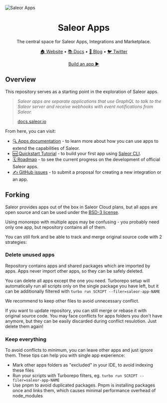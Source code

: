 ![Saleor Apps](https://user-images.githubusercontent.com/44495184/208925145-78c5022c-1a6c-4f2c-8f4f-7500e7afcaf0.png)

<div align="center">
  <h1>Saleor Apps</h1>
</div>

<div align="center">
  <p>The central space for Saleor Apps, Integrations and Marketplace.
</div>

<div align="center">
  <a href="https://saleor.io/">🏠 Website</a>
  <span> • </span>
  <a href="https://docs.saleor.io/docs/3.x/developer/extending/apps/key-concepts">📚 Docs</a>
  <span> • </span>
  <a href="https://saleor.io/blog/">📰 Blog</a>
  <span> • </span>
  <a href="https://twitter.com/getsaleor">🐦 Twitter</a>
</div>

<br />

<div align="center">
  <a href="https://docs.saleor.io/docs/3.x/developer/extending/apps/quickstart/getting-started">Build an app ▶️</a>
</div>

## Overview

This repository serves as a starting point in the exploration of Saleor apps.

> _Saleor apps are separate applications that use GraphQL to talk to the Saleor server and receive webhooks with event notifications from Saleor._
> 
> [docs.saleor.io](https://docs.saleor.io/docs/3.x/developer/extending/apps/key-concepts)

From here, you can visit:

- [🔍 Apps documentation](https://docs.saleor.io/docs/3.x/developer/extending/apps/key-concepts) - to learn more about how you can use apps to extend the capabilities of Saleor.
- [🆕 Quickstart Tutorial](https://docs.saleor.io/docs/3.x/developer/extending/apps/quickstart/getting-started) - to build your first app using [Saleor CLI](https://docs.saleor.io/docs/3.x/cli).
- [🗓️ Roadmap](https://github.com/orgs/saleor/projects/22/views/1) - to see the current progress on the development of official Saleor apps.
- [✍️ GitHub issues](https://github.com/saleor/apps/discussions/categories/integrations-features) - to submit a proposal for creating a new integration or an app.

## Forking

Saleor provides apps out of the box in Saleor Cloud plans, but all apps are open source and can be used
under the [BSD-3 license](./LICENSE). 

Using monorepo with multiple apps may be confusing - you probably need only one app, but repository contains all of them.

You can still fork and be able to track and merge original source code with 2 strategies:

### Delete unused apps

Repository contains apps and shared packages which are imported by apps. Apps never import other apps,
so they can be safely deleted.

You can delete all apps except the one you need. Turborepo setup will automatically run all scripts only on the single package you have left,
but it can be additionally filtered with `turbo run SCRIPT --filer=saleor-app-NAME`

We recommend to keep other files to avoid unnecessary conflict.

If you want to update repository, you can still merge or rebase it with original source code. 
You may face conflicts for apps folders you don't have anymore, but they can be easily discarded during conflict resulotion.
Just delete them again!

### Keep everything

To avoid conflicts to minimum, you can leave other apps and just ignore them. These tips can help you with single app experience:
- Mark other apps folders as "excluded" in your IDE, to avoid indexing these files
- Run your scripts with Turborepo filters, eg. `turbo run SCRIPT --filer=saleor-app-NAME`
- Use pnpm to avoid duplicated packages. Pnpm is installing packages once and links them, which causes minimal performance overhead of node_modules

